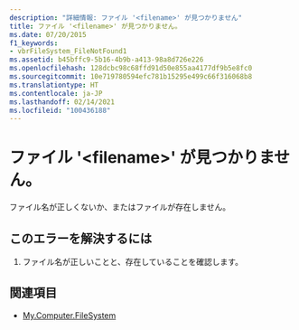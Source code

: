 ```yaml
---
description: "詳細情報: ファイル '<filename>' が見つかりません"
title: ファイル '<filename>' が見つかりません。
ms.date: 07/20/2015
f1_keywords:
- vbrFileSystem_FileNotFound1
ms.assetid: b45bffc9-5b16-4b9b-a413-98a8d726e226
ms.openlocfilehash: 128dcbc98c68ffd91d50e855aa4177df9b5e8fc0
ms.sourcegitcommit: 10e719780594efc781b15295e499c66f316068b8
ms.translationtype: HT
ms.contentlocale: ja-JP
ms.lasthandoff: 02/14/2021
ms.locfileid: "100436188"
---
```

# <a name="file-filename-not-found"></a>ファイル '\<filename>' が見つかりません。

ファイル名が正しくないか、またはファイルが存在しません。  
  
## <a name="to-correct-this-error"></a>このエラーを解決するには  
  
1. ファイル名が正しいことと、存在していることを確認します。  
  
## <a name="see-also"></a>関連項目

- [My.Computer.FileSystem](xref:Microsoft.VisualBasic.FileIO.FileSystem)
